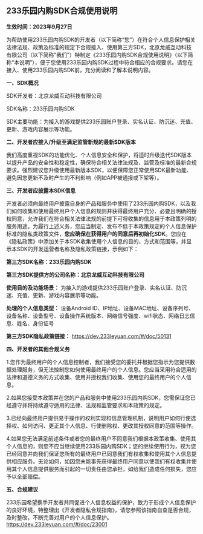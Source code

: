 ## 233乐园内购SDK合规使用说明

**生效时间：2023年9月27日** 

为帮助使用233乐园内购SDK的开发者（以下简称“您”）在符合个人信息保护相关法律法规、政策及标准的规定下合规接入、使用第三方SDK，北京龙威互动科技有限公司（以下简称"我们"）特制定《233乐园内购SDK合规使用说明》（以下简称“本说明”），便于您使用233乐园内购SDK过程中符合相应的合规要求。请您在接入、使用233乐园内购SDK前，充分阅读和了解本说明内容。 

**一、SDK概况** 

SDK开发者：北京龙威互动科技有限公司 

SDK名称：233乐园内购SDK 

SDK主要功能：为接入的游戏提供233乐园账户登录、实名认证、防沉迷、充值、更新、游戏内容展示等功能。

 **二、开发者应接入/升级至满足监管新规的最新SDK版本** 

我们高度重视SDK的功能优化、个人信息安全和保护，将适时升级迭代SDK版本以提升产品的安全性和稳定性，确保符合相关法律法规及、监管及标准的最新合规要求。强烈建议您升级使用最新版本SDK，以便保障您正常使用SDK最新功能、避免因您更新不及时产生的不利影响（例如APP被通报或下架等）。 

**三、开发者应披露本SDK信息** 

开发者必须向最终用户披露自身的产品和服务中使用了233乐园内购SDK，以及我们如何收集和使用最终用户个人信息的规则并获得最终用户充分、必要且明确的授权同意，允许我们在符合相关法律法规的前提下可将收集的信息用于本政策列明的服务用途。为履行上述义务，您应当制定、发布不低于本政策规定的个人信息保护标准的隐私类政策文件，**您应确保在获得用户的同意后再初始化SDK**。您应在《隐私政策》中添加关于本SDK收集使用个人信息的目的、方式和范围等，并显示本SDK的开发运营者名称及隐私政策链接，示例如下：

 **第三方SDK名称：233乐园内购SDK** 

**第三方SDK提供方的公司名称：北京龙威互动科技有限公司** 

**使用目的及功能场景：** 为接入的游戏提供233乐园账户登录、实名认证、防沉迷、充值、更新、游戏内容展示等功能。

 **处理的个人信息类型：** 设备Android ID、IP地址、设备MAC地址、设备序列号、设备名称、设备型号、设备操作系统版本、网络信号强度、wifi状态、网络日志信息、姓名、身份证号 

**第三方SDK隐私政策链接：** https://dev.233leyuan.com/#/doc/50131 

**四、开发者的其他合规义务** 

1.您作为最终用户的个人信息控制者，我们接受您的委托并根据您指示为您提供数据处理服务，但无法控制您如何使用最终用户的个人信息。您应当采用符合适用的法律和道德义务的方式收集、使用并授权我们收集、使用您的最终用户的个人信息。

 2.如果您接受本政策并在您的产品和服务中使用233乐园内购SDK，您需保证您已经遵守并将持续遵守适用的法律、法规和监管要求和本政策的规定。

 3.已经向最终用户提供易于操作的权利实现和信息管理机制，说明用户如何行使选择权、如何访问、更正其个人信息、行使删除权、更改其授权同意的范围等操作。

 4.如果您无法满足前述条件或者您的最终用户不同意我们根据本政策收集、使用其个人信息的，则您不应当继续使用233乐园内购SDK；您的继续使用行为，视为您已经同意并向我们保证您所有的最终用户已同意我们有权收集和使用其个人信息提供相应服务。无论如何，如因您未能事先获得最终用户同意以使我们有权收集并使用其个人信息提供服务而引起的一切责任由您承担，如给我们造成任何损失，您应予以全部赔偿。 

**五、合规建议** 

233乐园希望携手开发者共同促进个人信息权益的保护，致力于形成个人信息保护的良好环境，特整理出《开发者隐私合规指南》，请您参照该指南自查是否合规，及时整改，不断完善对用户的个人信息保护。 https://dev.233leyuan.com/#/doc/23001
